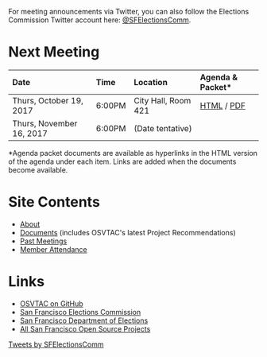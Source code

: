For meeting announcements via Twitter, you can also follow the Elections
Commission Twitter account here:
[@SFElectionsComm](https://twitter.com/SFElectionsComm).

# Next Meeting

| Date                      | Time   | Location            | Agenda & Packet* |
|:--------------------------|:-------|:--------------------|:-----------------|
| Thurs, October 19, 2017   | 6:00PM | City Hall, Room 421 | [HTML][next-agenda-html] / [PDF][next-agenda-pdf] |
| Thurs, November 16, 2017  | 6:00PM | (Date tentative)    | |

[next-agenda-html]: meetings/2017-10-19/agenda
[next-agenda-pdf]: files/meetings/2017-10-19/2017_10_19_OSVTAC_Agenda.pdf

\*Agenda packet documents are available as hyperlinks in the HTML version of
the agenda under each item. Links are added when the documents become
available.

# Site Contents

- [About](about)
- [Documents](documents) (includes OSVTAC's latest Project Recommendations)
- [Past Meetings](past-meetings)
- [Member Attendance](attendance)


# Links

- [OSVTAC on GitHub](https://github.com/OSVTAC)
- [San Francisco Elections Commission](https://sfgov.org/electionscommission)
- [San Francisco Department of Elections](https://www.sfelections.org)
- [All San Francisco Open Source Projects](http://open.innovatesf.com)

<a class="twitter-timeline" data-width="360" data-height="600" data-theme="light" href="https://twitter.com/SFElectionsComm">
Tweets by SFElectionsComm</a>
<script async src="//platform.twitter.com/widgets.js" charset="utf-8">
</script>
